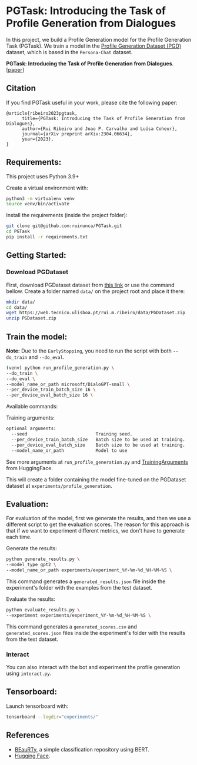 # PGTask: Introducing the Task of Profile Generation from Dialogues

In this project, we build a Profile Generation model for the Profile Generation Task (PGTask).
We train a model in the [Profile Generation Dataset (PGD)](tinyurl.com/PGDataset) dataset, which is based in the `Persona-Chat` dataset.

**PGTask: Introducing the Task of Profile Generation from Dialogues**. [[paper]](https://arxiv.org/abs/2304.06634)

## Citation
If you find PGTask useful in your work, please cite the following paper:
```
@article{ribeiro2023pgtask,
      title={PGTask: Introducing the Task of Profile Generation from Dialogues}, 
      author={Rui Ribeiro and Joao P. Carvalho and Luísa Coheur},
      journal={arXiv preprint arXiv:2304.06634},
      year={2023},
}
```

## Requirements:

This project uses Python 3.9+

Create a virtual environment with:

```bash
python3 -m virtualenv venv
source venv/bin/activate
```

Install the requirements (inside the project folder):
```bash
git clone git@github.com:ruinunca/PGTask.git
cd PGTask
pip install -r requirements.txt
```

## Getting Started:

### Download PGDataset

First, download PGDataset dataset from [this link](https://tinyurl.com/PGDataset) or use the command bellow.
Create a folder named `data/` on the project root and place it there:

```bash
mkdir data/
cd data/
wget https://web.tecnico.ulisboa.pt/rui.m.ribeiro/data/PGDataset.zip
unzip PGDataset.zip
```

## Train the model:
**Note:** 
Due to the `EarlyStopping`, you need to run the script with both `--do_train` and `--do_eval`.

```bash
(venv) python run_profile_generation.py \
--do_train \
--do_eval \
--model_name_or_path microsoft/DialoGPT-small \
--per_device_train_batch_size 16 \
--per_device_eval_batch_size 16 \
```

Available commands:

Training arguments:
```bash
optional arguments:
  --seed                          Training seed.
  --per_device_train_batch_size   Batch size to be used at training.
  --per_device_eval_batch_size    Batch size to be used at training.
  --model_name_or_path            Model to use
```

See more arguments at `run_profile_generation.py` and [TrainingArguments](https://huggingface.co/docs/transformers/main_classes/trainer#transformers.TrainingArguments) from HuggingFace.

This will create a folder containing the model fine-tuned on the PGDataset dataset at `experiments/profile_generation`.

## Evaluation:

For evaluation of the model, first we generate the results, and then we use a different script to get the evaluation scores.
The reason for this approach is that if we want to experiment different metrics, we don't have to generate each time.

Generate the results:
```bash
python generate_results.py \
--model_type gpt2 \
--model_name_or_path experiments/experiment_%Y-%m-%d_%H-%M-%S \
```

This command generates a `generated_results.json` file inside the experiment's folder with the examples from the test dataset.

Evaluate the results:
```bash
python evaluate_results.py \
--experiment experiments/experiment_%Y-%m-%d_%H-%M-%S \
```

This command generates a `generated_scores.csv` and `generated_scores.json` files inside the experiment's folder with the results from the test dataset.

### Interact

You can also interact with the bot and experiment the profile generation using `interact.py`.


## Tensorboard:

Launch tensorboard with:
```bash
tensorboard --logdir="experiments/"
```

## References
- [BEauRTy](https://github.com/ruinunca/BEauRTy), a simple classification repository using BERT.
- [Hugging Face](https://huggingface.co/docs/transformers/model_doc/bert).
